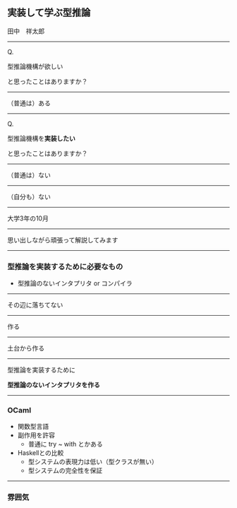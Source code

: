 ## 実装して学ぶ型推論

田中　祥太郎

---

Q.

型推論機構が欲しい

と思ったことはありますか？

---

（普通は）ある

---

Q.

型推論機構を**実装したい**

と思ったことはありますか？

---

（普通は）ない

---

（自分も）ない

---

大学3年の10月

---

思い出しながら頑張って解説してみます

---

### 型推論を実装するために必要なもの

* 型推論のないインタプリタ or コンパイラ

---

その辺に落ちてない

---

作る

---

土台から作る

---

型推論を実装するために

**型推論のないインタプリタを作る**

---

### OCaml

* 関数型言語
* 副作用を許容
  * 普通に try ~ with とかある
* Haskellとの比較
  * 型システムの表現力は低い（型クラスが無い）
  * 型システムの完全性を保証

---

### 雰囲気




```
```
